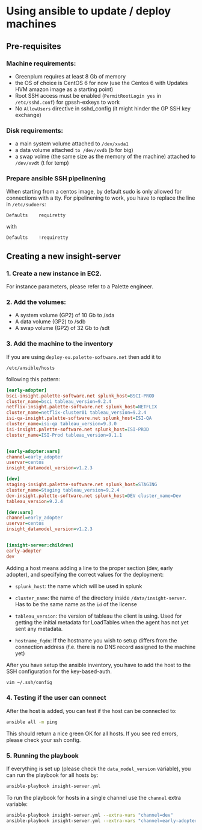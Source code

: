 # Using ansible to update / deploy machines

## Pre-requisites

### Machine requirements:


- Greenplum requires at least 8 Gb of memory
- the OS of choice is CentOS 6 for now (use the Centos 6 with Updates
  HVM amazon image as a starting point)
- Root SSH access must be enabled (```PermitRootLogin yes``` in ```/etc/sshd.conf```) for
  gpssh-exkeys to work
- No ```AllowUsers``` directive in sshd_config (it might hinder the GP
  SSH key exchange)


### Disk requirements:

- a main system volume attached to ```/dev/xvda1```
- a data volume attached ```to /dev/xvdb``` (b for big)
- a swap volme (the same size as the memory of the machine) attached to ```/dev/xvdt``` (t for temp)


### Prepare ansible SSH pipelinening

When starting from a centos image, by default sudo is only allowed for
connections with a tty. For pipelinening to work, you have to replace
the line in ```/etc/sudoers```:

```
Defaults    requiretty
```

with

```
Defaults    !requiretty
```


## Creating a new insight-server

### 1. Create a new instance in EC2.

For instance parameters, please refer to a Palette engineer.

### 2. Add the volumes:

- A system volume (GP2) of 10 Gb to /sda
- A data volume (GP2) to /sdb
- A swap volume (GP2)  of 32 Gb to /sdt

### 3. Add the machine to the inventory

If you are using `deploy-eu.palette-software.net` then add it to

```/etc/ansible/hosts```

following this pattern:

```ini
[early-adopter]
bsci-insight.palette-software.net splunk_host=BSCI-PROD
cluster_name=bsci tableau_version=9.2.4
netflix-insight.palette-software.net splunk_host=NETFLIX
cluster_name=netflix-cluster01 tableau_version=9.2.4
isi-qa-insight.palette-software.net splunk_host=ISI-QA
cluster_name=isi-qa tableau_version=9.3.0
isi-insight.palette-software.net splunk_host=ISI-PROD
cluster_name=ISI-Prod tableau_version=9.1.1


[early-adopter:vars]
channel=early_adopter
uservar=centos
insight_datamodel_version=v1.2.3

[dev]
staging-insight.palette-software.net splunk_host=STAGING
cluster_name=Staging tableau_version=9.2.4
dev-insight.palette-software.net splunk_host=DEV cluster_name=Dev
tableau_version=9.2.4

[dev:vars]
channel=early_adopter
uservar=centos
insight_datamodel_version=v1.2.3


[insight-server:children]
early-adopter
dev

```

Adding a host means adding a line to the proper section (dev, early
adopter), and specifying the correct values for the deployment:

- ```splunk_host```: the name which will be used in splunk

- ```cluster_name```: the name of the directory inside
  ```/data/insight-server```. Has to be the same name as the ```id``` of
the license

- ```tableau_version```: the version of tableau the client is using.
  Used for getting the initial metadata for LoadTables when the agent
  has not yet sent any metadata.

- ```hostname_fqdn```: If the hostname you wish to setup differs from
  the
  connection address (f.e. there is no DNS record assigned to the
  machine yet)


After you have setup the ansible inventory, you have to add the host to
the SSH configuration for the key-based-auth.

```bash
vim ~/.ssh/config
```

### 4. Testing if the user can connect

After the host is added, you can test if the host can be connected to:

```bash
ansible all -m ping
```

This should return a nice green OK for all hosts. If you see red errors,
please check your ssh config.


### 5. Running the playbook

If everything is set up (please check the ```data_model_version```
variable), you can run the playbook for all hosts by:

```bash
ansible-playbook insight-server.yml
```

To run the playbook for hosts in a single channel use the ```channel```
extra variable:

```bash
ansible-playbook insight-server.yml --extra-vars "channel=dev"
ansible-playbook insight-server.yml --extra-vars "channel=early-adopter"
```

